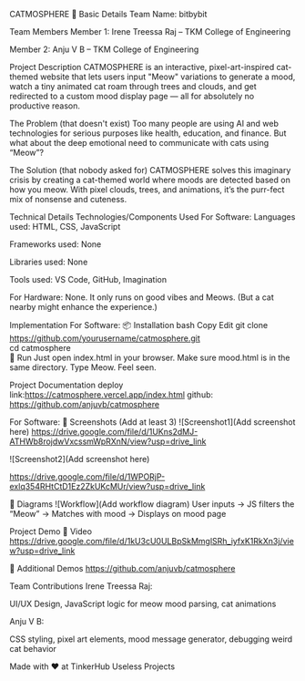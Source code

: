 CATMOSPHERE 🎯
Basic Details
Team Name:
bitbybit

Team Members
Member 1: Irene Treessa Raj – TKM College of Engineering

Member 2: Anju V B – TKM College of Engineering

Project Description
CATMOSPHERE is an interactive, pixel-art-inspired cat-themed website that lets users input "Meow" variations to generate a mood, watch a tiny animated cat roam through trees and clouds, and get redirected to a custom mood display page — all for absolutely no productive reason.

The Problem (that doesn't exist)
Too many people are using AI and web technologies for serious purposes like health, education, and finance. But what about the deep emotional need to communicate with cats using “Meow”?

The Solution (that nobody asked for)
CATMOSPHERE solves this imaginary crisis by creating a cat-themed world where moods are detected based on how you meow. With pixel clouds, trees, and animations, it’s the purr-fect mix of nonsense and cuteness.

Technical Details
Technologies/Components Used
For Software:
Languages used: HTML, CSS, JavaScript

Frameworks used: None

Libraries used: None

Tools used: VS Code, GitHub, Imagination

For Hardware:
None. It only runs on good vibes and Meows.
(But a cat nearby might enhance the experience.)

Implementation
For Software:
📦 Installation
bash
Copy
Edit
git clone https://github.com/yourusername/catmosphere.git  
cd catmosphere  
🚀 Run
Just open index.html in your browser.
Make sure mood.html is in the same directory. Type Meow. Feel seen.

Project Documentation
deploy link:https://catmosphere.vercel.app/index.html
github: https://github.com/anjuvb/catmosphere



For Software:
📸 Screenshots (Add at least 3)
![Screenshot1](Add screenshot here)
https://drive.google.com/file/d/1UKns2dMJ-ATHWb8rojdwVxcssmWpRXnN/view?usp=drive_link

![Screenshot2](Add screenshot here)

https://drive.google.com/file/d/1WPORjP-exlq354RHtCtD1Ez2ZkUKcMUr/view?usp=drive_link


🧠 Diagrams
![Workflow](Add workflow diagram)
User inputs → JS filters the “Meow” → Matches with mood → Displays on mood page


Project Demo
🎥 Video
https://drive.google.com/file/d/1kU3cU0ULBpSkMmglSRh_iyfxK1RkXn3j/view?usp=drive_link

🎁 Additional Demos
https://github.com/anjuvb/catmosphere

Team Contributions
Irene Treessa Raj:

UI/UX Design, JavaScript logic for meow mood parsing, cat animations

Anju V B:

CSS styling, pixel art elements, mood message generator, debugging weird cat behavior

Made with ❤️ at TinkerHub Useless Projects


